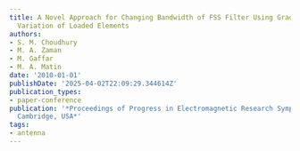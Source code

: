 ```yaml
---
title: A Novel Approach for Changing Bandwidth of FSS Filter Using Gradual Circumferential
  Variation of Loaded Elements
authors:
- S. M. Choudhury
- M. A. Zaman
- M. Gaffar
- M. A. Matin
date: '2010-01-01'
publishDate: '2025-04-02T22:09:29.344614Z'
publication_types:
- paper-conference
publication: '*Proceedings of Progress in Electromagnetic Research Symposium PIERS,
  Cambridge, USA*'
tags:
- antenna
---
```

